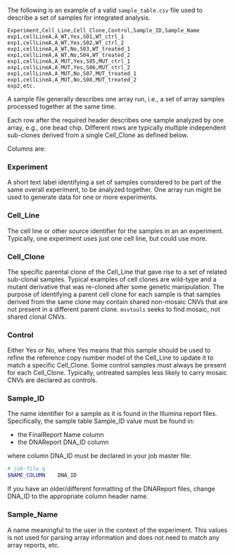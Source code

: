 
The following is an example of a valid `sample_table.csv` file
used to describe a set of samples for integrated analysis.

```csv
Experiment,Cell_Line,Cell_Clone,Control,Sample_ID,Sample_Name
exp1,cellLineA,A_WT,Yes,S01,WT_ctrl_1
exp1,cellLineA,A_WT,Yes,S02,WT_ctrl_2
exp1,cellLineA,A_WT,No,S03,WT_treated_1
exp1,cellLineA,A_WT,No,S04,WT_treated_2
exp1,cellLineA,A_MUT,Yes,S05,MUT_ctrl_1
exp1,cellLineA,A_MUT,Yes,S06,MUT_ctrl_2
exp1,cellLineA,A_MUT,No,S07,MUT_treated_1
exp1,cellLineA,A_MUT,No,S08,MUT_treated_2
exp2,etc.
```

A sample file generally describes one array run, i.e., a set of 
array samples processed together at the same time.

Each row after the required header 
describes one sample analyzed by one array, e.g., one bead chip.
Different rows are typically multiple independent sub-clones derived from
a single Cell_Clone as defined below.

Columns are:

### Experiment

A short text label identifying a set of samples considered to be 
part of the same overall experiment, to be analyzed together. 
One array run might be used to generate data for one or more experiments.

### Cell_Line

The cell line or other source identifier for the samples in an an experiment.
Typically, one experiment uses just one cell line, but could use more.

### Cell_Clone

The specific parental clone of the Cell_Line that gave rise to a set
of related sub-clonal samples. Typical examples of cell clones are wild-type and a mutant 
derivative that was re-cloned after some genetic manipulation. The purpose
of identifying a parent cell clone for each sample is that samples derived from the same clone 
may contain shared non-mosaic CNVs that are not present in a different parent clone.
`msvtools` seeks to find mosaic, not shared clonal CNVs.

### Control

Either Yes or No, where Yes means that this sample should be used to refine
the reference copy number model of the Cell_Line to update it to match
a specific Cell_Clone. Some control samples must always be present for each Cell_Clone.
Typically, untreated samples less likely to carry mosaic CNVs are declared as controls.

### Sample_ID

The name identifier for a sample as it is found in the Illumina report files.
Specifically, the sample table Sample_ID value must be found in:
- the FinalReport Name column
- the DNAReport DNA_ID column

where column DNA_ID must be declared in your job master file:

```sh
# job-file.q
$NAME_COLUMN    DNA_ID
```

If you have an older/different formatting of the DNAReport files, change DNA_ID
to the appropriate column header name.

### Sample_Name

A name meaningful to the user in the context of the experiment. This values is not
used for parsing array information and does not need to match any array reports, etc.

